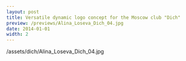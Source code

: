 ```yaml
---
layout: post
title: Versatile dynamic logo concept for the Moscow club "Dich"
preview: /previews/Alina_Loseva_Dich_04.jpg
date: 2014-01-01
width: 2
---
```

/assets/dich/Alina_Loseva_Dich_04.jpg
